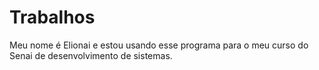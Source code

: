 # Trabalhos
Meu nome é Elionai e estou usando esse programa para o meu curso do Senai de desenvolvimento de sistemas.

